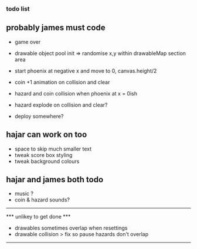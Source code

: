 ### todo list

## probably james must code

* game over
* drawable object pool init => randomise x,y within drawableMap section area
* start phoenix at negative x and move to 0, canvas.height/2

* coin +1 animation on collision and clear
* hazard and coin collision when phoenix at x = 0ish
* hazard explode on collision and clear?

* deploy somewhere?

## hajar can work on too

* space to skip much smaller text
* tweak score box styling 
* tweak background colours

## hajar and james both todo

* music ?
* coin & hazard sounds?


---

 *** unlikey to get done ***
* drawables sometimes overlap when resettings
* drawable collision > fix so pause hazards don't overlap

---